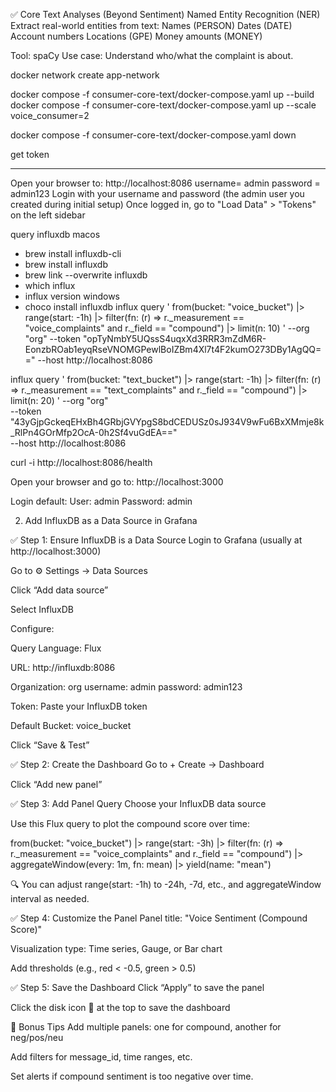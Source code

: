 ✅ Core Text Analyses (Beyond Sentiment)
Named Entity Recognition (NER)
   Extract real-world entities from text:
Names (PERSON)
Dates (DATE)
Account numbers
Locations (GPE)
Money amounts (MONEY)

Tool: spaCy
Use case: Understand who/what the complaint is about.



docker network create app-network

docker compose -f consumer-core-text/docker-compose.yaml up --build
docker compose -f consumer-core-text/docker-compose.yaml up --scale voice_consumer=2

docker compose -f consumer-core-text/docker-compose.yaml down


get token
************
Open your browser to: http://localhost:8086
username= admin
password = admin123
Login with your username and password (the admin user you created during initial setup)
Once logged in, go to "Load Data" > "Tokens" on the left sidebar


query influxdb
macos
- brew install influxdb-cli
- brew install influxdb
- brew link --overwrite influxdb
- which influx
- influx version
windows
- choco install influxdb
influx query '
from(bucket: "voice_bucket")
|> range(start: -1h)
|> filter(fn: (r) => r._measurement == "voice_complaints" and r._field == "compound")
|> limit(n: 10)
' --org "org" --token "opTyNmbY5UQssS4uqxXd3RRR3mZdM6R-EonzbROab1eyqRseVNOMGPewlBoIZBm4Xl7t4F2kumO273DBy1AgQQ==" --host http://localhost:8086


influx query '
from(bucket: "text_bucket")
|> range(start: -1h)
|> filter(fn: (r) => r._measurement == "text_complaints" and r._field == "compound")
|> limit(n: 20)
' --org "org" \
--token "43yGjpGckeqEHxBh4GRbjGVYpgS8bdCEDUSz0sJ934V9wFu6BxXMmje8k_RlPn4GOrMfp2OcA-0h2Sf4vuGdEA==" \
--host http://localhost:8086


curl -i http://localhost:8086/health


Open your browser and go to:
http://localhost:3000

Login default:
User: admin
Password: admin


2. Add InfluxDB as a Data Source in Grafana

✅ Step 1: Ensure InfluxDB is a Data Source
Login to Grafana (usually at http://localhost:3000)

Go to ⚙️ Settings → Data Sources

Click “Add data source”

Select InfluxDB

Configure:

Query Language: Flux

URL: http://influxdb:8086

Organization: org
username: admin
password: admin123

Token: Paste your InfluxDB token

Default Bucket: voice_bucket

Click “Save & Test”


✅ Step 2: Create the Dashboard
Go to + Create → Dashboard

Click “Add new panel”

✅ Step 3: Add Panel Query
Choose your InfluxDB data source

Use this Flux query to plot the compound score over time:



from(bucket: "voice_bucket")
|> range(start: -3h)
|> filter(fn: (r) => r._measurement == "voice_complaints" and r._field == "compound")
|> aggregateWindow(every: 1m, fn: mean)
|> yield(name: "mean")

🔍 You can adjust range(start: -1h) to -24h, -7d, etc., and aggregateWindow interval as needed.

✅ Step 4: Customize the Panel
Panel title: "Voice Sentiment (Compound Score)"

Visualization type: Time series, Gauge, or Bar chart

Add thresholds (e.g., red < -0.5, green > 0.5)

✅ Step 5: Save the Dashboard
Click “Apply” to save the panel

Click the disk icon 💾 at the top to save the dashboard

🧠 Bonus Tips
Add multiple panels: one for compound, another for neg/pos/neu

Add filters for message_id, time ranges, etc.

Set alerts if compound sentiment is too negative over time.

